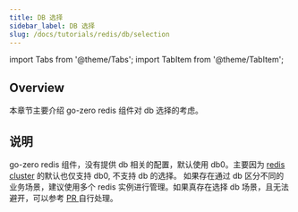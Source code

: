 ```yaml
---
title: DB 选择
sidebar_label: DB 选择
slug: /docs/tutorials/redis/db/selection
---
```


import Tabs from '@theme/Tabs';
import TabItem from '@theme/TabItem';

## Overview
本章节主要介绍 go-zero redis 组件对 db 选择的考虑。

## 说明
go-zero redis 组件，没有提供 db 相关的配置，默认使用 db0。主要因为 <a href="https://redis.io/docs/reference/cluster-spec/#implemented-subset" target="_blank">redis cluster</a> 的默认也仅支持 db0, 不支持 db 的选择。 如果存在通过 db 区分不同的业务场景，建议使用多个 redis 实例进行管理。如果真存在选择 db 场景，且无法避开，可以参考 <a href="https://github.com/zeromicro/go-zero/pull/3071" target="_blank"> PR </a> 自行处理。